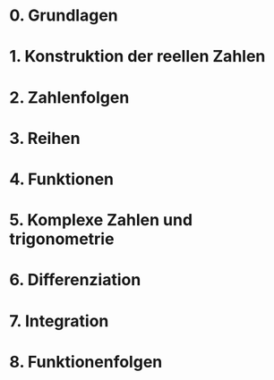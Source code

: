 
# 0. Grundlagen 
# 1. Konstruktion der reellen Zahlen

# 2. Zahlenfolgen

# 3. Reihen

# 4. Funktionen

# 5. Komplexe Zahlen und trigonometrie

# 6. Differenziation

# 7. Integration

# 8. Funktionenfolgen
